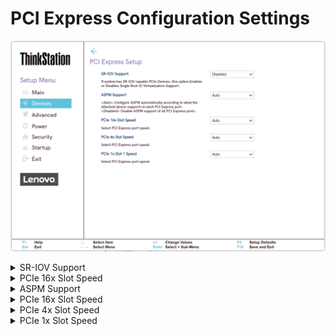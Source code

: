 # PCI Express Configuration Settings #
![](./img/ts_pciexpressconfig.png)
<!--![](./img/pciexpressconfig.png)-->

<details><summary>SR-IOV Support</summary>

If system has SR-IOV capable PCIe Devices, this option Enables
or Disables Single Root IO Virtualization Support.

Options:

1. **Disabled** – Default.
2. Enabled.

</details>

<details><summary>PCIe 16x Slot Speed</summary>

Options:

1. **Auto** – Default.
2. Gen 1
3. Gen 2
4. Gen 3
5. Gen 4

| WMI Setting name | Values | SVP / SMP Req'd | AMD/Intel |
|:---|:---|:---|:---|
| PCIe16xSlotSpeed | Auto, Gen1, Gen2, Gen3, Gen4 | yes | Intel |
</details>

<details><summary>ASPM Support</summary>

ASPM (Active State Power Management).

Options:

1. **Auto** – configure ASPM automatically according to what the attached device supports in each PCI (Peripheral Component Interconnect) Express port. Default.
2. Disabled – Disable ASPM support of all PCI Express ports.

| WMI Setting name | Values | SVP / SMP Req'd | AMD/Intel |
|:---|:---|:---|:---|
| ASPMSupport | Disabled, Auto | yes | Intel |
</details>

<details><summary>PCIe 16x Slot Speed</summary>

Options:

1. **Auto** – Default.
2. Gen 1
3. Gen 2
4. Gen 3
5. Gen 4

| WMI Setting name | Values | SVP / SMP Req'd | AMD/Intel |
|:---|:---|:---|:---|
| PCIe16xSlotSpeed | Auto, Gen1, Gen2, Gen3, Gen4 | yes | Intel |
</details>

<details><summary>PCIe 4x Slot Speed</summary>

Options:

1. **Auto** – Default.
2. Gen 1
3. Gen 2
4. Gen 3

| WMI Setting name | Values | SVP / SMP Req'd | AMD/Intel |
|:---|:---|:---|:---|
| PCIe4xSlotSpeed | Auto, Gen1, Gen2, Gen3 | yes | Intel |
</details>

<details><summary>PCIe 1x Slot Speed</summary>

Options:

1. **Auto** – Default.
2. Gen 1
3. Gen 2
4. Gen 3

| WMI Setting name | Values | SVP / SMP Req'd | AMD/Intel |
|:---|:---|:---|:---|
| PCIe1xSlotSpeed | Auto, Gen1, Gen2, Gen3 | yes | Intel |
</details>
